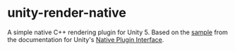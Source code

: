 unity-render-native
===
A simple native C++ rendering plugin for Unity 5. Based on the [sample][1] from
the documentation for Unity's [Native Plugin Interface][2].

[1]: http://docs.unity3d.com/Manual/NativePluginInterface.html
[2]: http://docs.unity3d.com/Manual/NativePluginInterface.html
